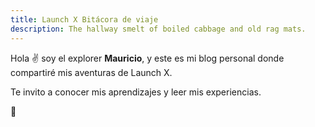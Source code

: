 ```yaml
---
title: Launch X Bitácora de viaje
description: The hallway smelt of boiled cabbage and old rag mats.
---
```


Hola ✌️ soy el explorer **Mauricio**, y este es mi blog personal donde compartiré mis aventuras de Launch X.

Te invito a conocer mis aprendizajes y leer mis experiencias.

🚀
